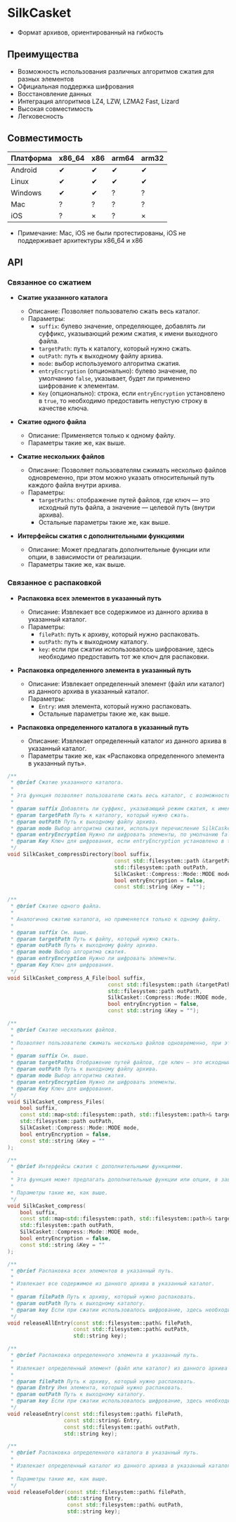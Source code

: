 # SilkCasket

* Формат архивов, ориентированный на гибкость

## Преимущества

* Возможность использования различных алгоритмов сжатия для разных элементов
* Официальная поддержка шифрования
* Восстановление данных
* Интеграция алгоритмов LZ4, LZW, LZMA2 Fast, Lizard
* Высокая совместимость
* Легковесность

## Совместимость


| Платформа | x86_64 | x86 | arm64 | arm32 |
| --------- | ------ | --- | ----- | ----- |
| Android   | ✔     | ✔  | ✔    | ✔    |
| Linux     | ✔     | ✔  | ✔    | ✔    |
| Windows   | ✔      | ✔  | ?    | ?    |
| Mac       | ?      | ?  | ?    | ?    |
| iOS       | ?      | ×  | ?    | ×    |

* Примечание: Mac, iOS не были протестированы, iOS не поддерживает архитектуры x86_64 и x86

## API

### Связанное со сжатием

- **Сжатие указанного каталога**

  - Описание: Позволяет пользователю сжать весь каталог.
  - Параметры:
    - `suffix`: булево значение, определяющее, добавлять ли суффикс, указывающий режим сжатия, к имени выходного файла.
    - `targetPath`: путь к каталогу, который нужно сжать.
    - `outPath`: путь к выходному файлу архива.
    - `mode`: выбор используемого алгоритма сжатия.
    - `entryEncryption` (опционально): булево значение, по умолчанию `false`, указывает, будет ли применено шифрование к элементам.
    - `Key` (опционально): строка, если `entryEncryption` установлено в `true`, то необходимо предоставить непустую строку в качестве ключа.

- **Сжатие одного файла**

  - Описание: Применяется только к одному файлу.
  - Параметры такие же, как выше.

- **Сжатие нескольких файлов**

  - Описание: Позволяет пользователям сжимать несколько файлов одновременно, при этом можно указать относительный путь каждого файла внутри архива.
  - Параметры:
    - `targetPaths`: отображение путей файлов, где ключ — это исходный путь файла, а значение — целевой путь (внутри архива).
    - Остальные параметры такие же, как выше.

- **Интерфейсы сжатия с дополнительными функциями**

  - Описание: Может предлагать дополнительные функции или опции, в зависимости от реализации.
  - Параметры такие же, как выше.

### Связанное с распаковкой

- **Распаковка всех элементов в указанный путь**

  - Описание: Извлекает все содержимое из данного архива в указанный каталог.
  - Параметры:
    - `filePath`: путь к архиву, который нужно распаковать.
    - `outPath`: путь к выходному каталогу.
    - `key`: если при сжатии использовалось шифрование, здесь необходимо предоставить тот же ключ для распаковки.

- **Распаковка определенного элемента в указанный путь**

  - Описание: Извлекает определенный элемент (файл или каталог) из данного архива в указанный каталог.
  - Параметры:
    - `Entry`: имя элемента, который нужно распаковать.
    - Остальные параметры такие же, как выше.

- **Распаковка определенного каталога в указанный путь**

  - Описание: Извлекает определенный каталог из данного архива в указанный каталог.
  - Параметры такие же, как «Распаковка определенного элемента в указанный путь».

```cpp
/**
 * @brief Сжатие указанного каталога.
 *
 * Эта функция позволяет пользователю сжать весь каталог, с возможностью выбора шифрования и алгоритма сжатия.
 *
 * @param suffix Добавлять ли суффикс, указывающий режим сжатия, к имени выходного файла.
 * @param targetPath Путь к каталогу, который нужно сжать.
 * @param outPath Путь к выходному файлу архива.
 * @param mode Выбор алгоритма сжатия, используя перечисление SilkCasket::Compress::Mode::MODE.
 * @param entryEncryption Нужно ли шифровать элементы, по умолчанию false.
 * @param Key Ключ для шифрования, если entryEncryption установлено в true, то необходимо предоставить непустую строку в качестве ключа.
 */
void SilkCasket_compressDirectory(bool suffix,
                                  const std::filesystem::path &targetPath,
                                  std::filesystem::path outPath,
                                  SilkCasket::Compress::Mode::MODE mode,
                                  bool entryEncryption = false,
                                  const std::string &Key = "");

/**
 * @brief Сжатие одного файла.
 *
 * Аналогично сжатию каталога, но применяется только к одному файлу.
 *
 * @param suffix См. выше.
 * @param targetPath Путь к файлу, который нужно сжать.
 * @param outPath Путь к выходному файлу архива.
 * @param mode Выбор алгоритма сжатия.
 * @param entryEncryption Нужно ли шифровать элементы.
 * @param Key Ключ для шифрования.
 */
void SilkCasket_compress_A_File(bool suffix,
                                const std::filesystem::path &targetPath,
                                std::filesystem::path outPath,
                                SilkCasket::Compress::Mode::MODE mode,
                                bool entryEncryption = false,
                                const std::string &Key = "");

/**
 * @brief Сжатие нескольких файлов.
 *
 * Позволяет пользователю сжимать несколько файлов одновременно, при этом можно указать относительный путь каждого файла внутри архива.
 *
 * @param suffix См. выше.
 * @param targetPaths Отображение путей файлов, где ключ — это исходный путь файла, а значение — целевой путь (внутри архива).
 * @param outPath Путь к выходному файлу архива.
 * @param mode Выбор алгоритма сжатия.
 * @param entryEncryption Нужно ли шифровать элементы.
 * @param Key Ключ для шифрования.
 */
void SilkCasket_compress_Files(
    bool suffix,
    const std::map<std::filesystem::path, std::filesystem::path>& targetPaths,
    std::filesystem::path outPath,
    SilkCasket::Compress::Mode::MODE mode,
    bool entryEncryption = false,
    const std::string &Key = ""
);

/**
 * @brief Интерфейсы сжатия с дополнительными функциями.
 *
 * Эта функция может предлагать дополнительные функции или опции, в зависимости от реализации.
 *
 * Параметры такие же, как выше.
 */
void SilkCasket_compress(
    bool suffix,
    const std::map<std::filesystem::path, std::filesystem::path>& targetPaths,
    std::filesystem::path outPath,
    SilkCasket::Compress::Mode::MODE mode,
    bool entryEncryption = false,
    const std::string &Key = ""
);

/**
 * @brief Распаковка всех элементов в указанный путь.
 *
 * Извлекает все содержимое из данного архива в указанный каталог.
 *
 * @param filePath Путь к архиву, который нужно распаковать.
 * @param outPath Путь к выходному каталогу.
 * @param key Если при сжатии использовалось шифрование, здесь необходимо предоставить тот же ключ для распаковки.
 */
void releaseAllEntry(const std::filesystem::path& filePath,
                     const std::filesystem::path& outPath,
                     std::string key);

/**
 * @brief Распаковка определенного элемента в указанный путь.
 *
 * Извлекает определенный элемент (файл или каталог) из данного архива в указанный каталог.
 *
 * @param filePath Путь к архиву, который нужно распаковать.
 * @param Entry Имя элемента, который нужно распаковать.
 * @param outPath Путь к выходному каталогу.
 * @param key Если при сжатии использовалось шифрование, здесь необходимо предоставить тот же ключ для распаковки.
 */
void releaseEntry(const std::filesystem::path& filePath,
                  const std::string& Entry,
                  const std::filesystem::path& outPath,
                  std::string key);

/**
 * @brief Распаковка определенного каталога в указанный путь.
 *
 * Извлекает определенный каталог из данного архива в указанный каталог.
 *
 * Параметры такие же, как выше.
 */
void releaseFolder(const std::filesystem::path& filePath,
                   std::string Entry,
                   const std::filesystem::path& outPath,
                   std::string key);
```
